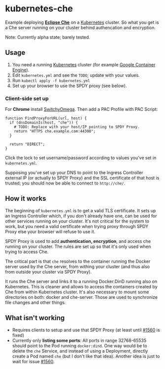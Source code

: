 kubernetes-che
==============

Example deploying **[Eclipse Che](https://github.com/eclipse/che/)** on a [Kubernetes](http://kubernetes.io/) cluster.
So what you get is a Che server running on your cluster behind authencation and encryption.

Note: Currently alpha state; barely tested.


Usage
-----

 1. You need a running [Kubernetes](http://kubernetes.io/) cluster (for example [Google Container Engine](https://cloud.google.com/container-engine/)).
 2. Edit `kubernetes.yml` and see the `TODO`; update with your values.
 3. Run `kubectl apply -f kubernetes.yml`
 4. Set up your browser to use the SPDY proxy (see below).

### Client-side set up

For **Chrome** install [SwitchyOmega](https://chrome.google.com/webstore/detail/proxy-switchyomega/padekgcemlokbadohgkifijomclgjgif).
Then add a PAC Profile with PAC Script:

    function FindProxyForURL(url, host) {
      if (dnsDomainIs(host, "che")) {
        # TODO: Replace with your host/IP pointing to SPDY Proxy.
        return "HTTPS che.example.com:44300";
      }

      return "DIRECT";
    }

Click the lock to set username/password according to values you've set in `kubernetes.yml`.

Supposing you've set up your DNS to point to the Ingress Controller external IP
(or actually to SPDY Proxy) and the SSL certificate of that host is trusted;
you should now be able to connect to `http://che/`.


How it works
------------

The beginning of `kubernetes.yml` is to get a valid TLS certificate. It sets up an Ingress Controller
which, if you don't already have one, can be used for other services running on your cluster.
It's not critical for the system to work, but you need a valid certificate when trying proxy through
SPDY Proxy else your browser will refuse to use it.

SPDY Proxy is used to add **authentication, encryption**, and access che running on your cluster.
The rules are set up so that it's only used when trying to access Che.

The critical part is that `che` resolves to the container running the Docker server used by the Che server,
from withing your cluster (and thus also from outside your cluster via SPDY Proxy).

It runs the Che server and links it to a running Docker:DinD running also on Kubernetes.
This is cleaner and allows to access the containers created by Che from within Kubernetes cluster.
It's also necessary to mount some directories on both: docker and che-server. Those are used to
synchronize file changes and other things.


What isn't working
------------------

 * Requires clients to setup and use that SPDY Proxy (at least until [#1560](https://github.com/eclipse/che/issues/1560) is fixed)
 * Currently only **listing some ports**: All ports in range 32768-65535 should point to the Pod running `docker:dind`.
   One way would be to delete the `che` Service, and instead of using a Deployment, directly create a Pod
   named `che` (but I don't like that idea). Another idea is just to wait for issue [#1560](https://github.com/eclipse/che/issues/1560).
